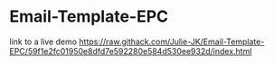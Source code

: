 # Email-Template-EPC
link to a live demo https://raw.githack.com/Julie-JK/Email-Template-EPC/59f1e2fc01950e8dfd7e592280e584d530ee932d/index.html
